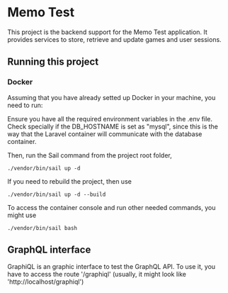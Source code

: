 # Memo Test

This project is the backend support for the Memo Test application. It provides services to store, retrieve and update games and user sessions.

## Running this project

### Docker

Assuming that you have already setted up Docker in your machine, you need to run:

Ensure you have all the required environment variables in the .env file. Check specially if the DB_HOSTNAME is set as "mysql", since this is the way that the Laravel container will communicate with the database container.

Then, run the Sail command from the project root folder, 

``` ./vendor/bin/sail up -d ```

If you need to rebuild the project, then use 

``` ./vendor/bin/sail up -d --build ```

To access the container console and run other needed commands, you might use

``` ./vendor/bin/sail bash ```

## GraphQL interface

GraphiQL is an graphic interface to test the GraphQL API. To use it, you have to access the route '/graphiql' (usually, it might look like 'http://localhost/graphiql')